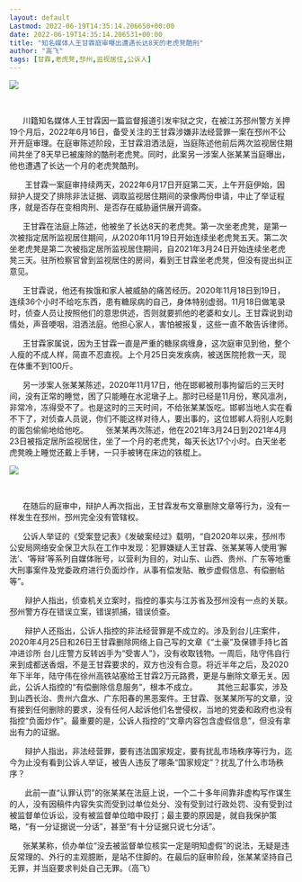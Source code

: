 ```yaml
---
layout: default
Lastmod: 2022-06-19T14:35:14.206650+00:00
date: 2022-06-19T14:35:14.206531+00:00
title: "知名媒体人王甘霖庭审曝出遭遇长达8天的老虎凳酷刑"
author: "高飞"
tags: [甘霖,老虎凳,邳州,监视居住,公诉人]
---
```


![](https://images.weserv.nl/?url=https%3A//mmbiz.qpic.cn/mmbiz_jpg/343iclBwtcXQ3DtudEeIP9FbzNLYTyP0WnJyuhOf7Q4xUrmm3ccWict3PlIeqLCia6qeddICVNuvvlgFQAzscQywg/640%3Fwx_fmt%3Djpeg)

​

      川籍知名媒体人王甘霖因一篇监督报道引发牢狱之灾，在被江苏邳州警方关押19个月后，2022年6月16日，备受关注的王甘霖涉嫌非法经营罪一案在邳州不公开开庭审理。在庭审陈述阶段，王甘霖泪洒法庭，当庭陈述他前后两次监视居住期间共坐了8天早已被废除的酷刑老虎凳。同时，此案另一涉案人张某某当庭曝出，他也遭遇了长达一个月的老虎凳酷刑。  

       王甘霖一案庭审持续两天，2022年6月17日开庭第二天，上午开庭伊始，因辩护人提交了排除非法证据、调取监视居住期间的录像两份申请，中止了举证程序，就是否存在变相肉刑、是否存在威胁逼供展开调查。

      王甘霖在法庭上陈述，他被坐了长达8天的老虎凳。第一次坐老虎凳，是第一次被指定居所监视居住期间，从2020年11月19日开始连续坐老虎凳五天。第二次坐老虎凳是第二次被指定居所监视居住期间，自2021年3月24日开始连续坐老虎凳三天。驻所检察官曾到监视居住的房间，看到王甘霖坐老虎凳，但没有提出纠正意见。

      王甘霖说，他还有挨饿和家人被威胁的痛苦经历。2020年11月18日到19日，连续36个小时不给吃东西，患有糖尿病的自己，身体特别虚弱。11月18日做笔录时，侦查人员让按照他们的意思供述，否则就要抓他的老婆和女儿。王甘霖说到动情处，声音哽咽，泪洒法庭。他担心家人，害怕被报复，这些一直不敢告诉律师。

      王甘霖家属说，因为王甘霖一直是严重的糖尿病缠身，这次庭审见到他，整个人瘦的不成人样，简直不忍直视。上个月25日突发疾病，被送医院抢救一天，现在体重不到100斤。

      另一涉案人张某某陈述，2020年11月17日，他在邯郸被刑事拘留后的三天时间，没有正常的睡觉，困了只能睡在水泥墩子上。那时已经是11月份，寒风凛冽，非常冷，冻得受不了。也是这时的三天时间，不给张某某饭吃。邯郸当地人实在看不下了，对侦查人员说，你们不能这样对待人，要出事的，这位邯郸人将别人吃剩的面包偷偷地给他吃。        张某某再次陈述，他在2021年3月24日到2021年4月23日被指定居所监视居住，坐了一个月的老虎凳，每天长达17个小时。白天坐老虎凳晚上睡觉还戴上手铐，一只手被铐在床边的铁棍上。       

![](https://images.weserv.nl/?url=https%3A//mmbiz.qpic.cn/mmbiz_png/343iclBwtcXQ3DtudEeIP9FbzNLYTyP0WTnicVREoAcNumDLNdicEUDSKflReib7hI8QibqVqth4wI3BvQxichNsn45w/640%3Fwx_fmt%3Dpng)

​

      在随后的庭审中，辩护人再次指出，王甘霖发布文章删除文章等行为，没有一样发生在邳州，邳州完全没有管辖权。  

      公诉人举证的《受案登记表》《发破案经过》载明，“自2020年以来，邳州市公安局网络安全保卫大队在工作中发现：犯罪嫌疑人王甘霖、张某某等人使用‘獬法’、‘等辩’等系列自媒体账号，以营利为目的，对山东、山西、贵州、广东等地重大刑事案件及党委政府进行负面炒作，从事有偿发贴、散步虚假信息、有偿删帖等”。

       辩护人指出，侦查机关立案时，指控的事实与江苏省及邳州没有一点的关联。邳州警方存在错误立案，错误抓捕，错误侦查。

       辩护人还指出，公诉人指控的非法经营罪是不成立的。涉及到台儿庄案件，2020年4月25日和26日王甘霖删除网络上自己写的文章《“土豪”及保镖手持匕首冲进诊所 台儿庄警方反转凶手为“受害人”》，没有收取钱物。一周后，陆守伟自行来到成都送香烟，不是王甘霖要求的，双方也没有合意。将近半年之后，及2020年下半年，陆守伟在徐州高铁站塞给王甘霖2万元路费，更是与删除文章无关。因此，公诉人指控的“有偿删除信息服务”，根本不成立。         其他三起事实，涉及到山西长治、贵州六盘水、广东阳春的黑恶案件。王甘霖、张某某所写的文章，没有接到任何删除的要求，没有任何人起诉他们名誉侵权，当地的党委和政府也没有指控“负面炒作”。最重要的是，公诉人指控的“文章内容包含虚假信息”，但没有拿出有力的证据。

       辩护人指出，非法经营罪，要有违法国家规定，要有扰乱市场秩序等行为，迄今为止没有看到公诉人举证，被告人违反了哪条“国家规定”？扰乱了什么市场秩序？

       此前一直“认罪认罚”的张某某在法庭上说，一个二十多年间靠非虚构写作谋生的人，没有因稿件内容失实而受到过单位处分、没有受到过行政处罚、没有受到过被监督单位诉讼，没有被监督单位暗中殴打；最主要的原因是，就自我保护策略，“有一分证据说一分话”，甚至“有十分证据只说七分话”。

      张某某称，侦办单位“没去被监督单位核实一定是明知虚假”的说法，无疑是违反常理的、外行的主观臆断，是站不住脚的。在最后的庭审阶段，张某某坚持自己无罪，并当庭要求判处自己无罪。（高飞）

